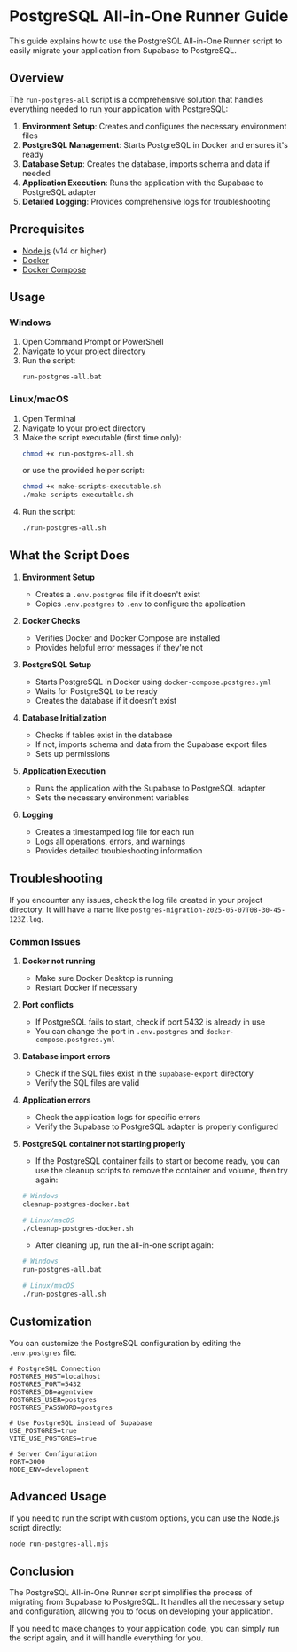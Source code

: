 # PostgreSQL All-in-One Runner Guide

This guide explains how to use the PostgreSQL All-in-One Runner script to easily migrate your application from Supabase to PostgreSQL.

## Overview

The `run-postgres-all` script is a comprehensive solution that handles everything needed to run your application with PostgreSQL:

1. **Environment Setup**: Creates and configures the necessary environment files
2. **PostgreSQL Management**: Starts PostgreSQL in Docker and ensures it's ready
3. **Database Setup**: Creates the database, imports schema and data if needed
4. **Application Execution**: Runs the application with the Supabase to PostgreSQL adapter
5. **Detailed Logging**: Provides comprehensive logs for troubleshooting

## Prerequisites

- [Node.js](https://nodejs.org/) (v14 or higher)
- [Docker](https://www.docker.com/products/docker-desktop)
- [Docker Compose](https://docs.docker.com/compose/install/)

## Usage

### Windows

1. Open Command Prompt or PowerShell
2. Navigate to your project directory
3. Run the script:
   ```
   run-postgres-all.bat
   ```

### Linux/macOS

1. Open Terminal
2. Navigate to your project directory
3. Make the script executable (first time only):
   ```bash
   chmod +x run-postgres-all.sh
   ```
   or use the provided helper script:
   ```bash
   chmod +x make-scripts-executable.sh
   ./make-scripts-executable.sh
   ```
4. Run the script:
   ```bash
   ./run-postgres-all.sh
   ```

## What the Script Does

1. **Environment Setup**
   - Creates a `.env.postgres` file if it doesn't exist
   - Copies `.env.postgres` to `.env` to configure the application

2. **Docker Checks**
   - Verifies Docker and Docker Compose are installed
   - Provides helpful error messages if they're not

3. **PostgreSQL Setup**
   - Starts PostgreSQL in Docker using `docker-compose.postgres.yml`
   - Waits for PostgreSQL to be ready
   - Creates the database if it doesn't exist

4. **Database Initialization**
   - Checks if tables exist in the database
   - If not, imports schema and data from the Supabase export files
   - Sets up permissions

5. **Application Execution**
   - Runs the application with the Supabase to PostgreSQL adapter
   - Sets the necessary environment variables

6. **Logging**
   - Creates a timestamped log file for each run
   - Logs all operations, errors, and warnings
   - Provides detailed troubleshooting information

## Troubleshooting

If you encounter any issues, check the log file created in your project directory. It will have a name like `postgres-migration-2025-05-07T08-30-45-123Z.log`.

### Common Issues

1. **Docker not running**
   - Make sure Docker Desktop is running
   - Restart Docker if necessary

2. **Port conflicts**
   - If PostgreSQL fails to start, check if port 5432 is already in use
   - You can change the port in `.env.postgres` and `docker-compose.postgres.yml`

3. **Database import errors**
   - Check if the SQL files exist in the `supabase-export` directory
   - Verify the SQL files are valid

4. **Application errors**
   - Check the application logs for specific errors
   - Verify the Supabase to PostgreSQL adapter is properly configured

5. **PostgreSQL container not starting properly**
   - If the PostgreSQL container fails to start or become ready, you can use the cleanup scripts to remove the container and volume, then try again:
   
   ```bash
   # Windows
   cleanup-postgres-docker.bat
   
   # Linux/macOS
   ./cleanup-postgres-docker.sh
   ```
   
   - After cleaning up, run the all-in-one script again:
   
   ```bash
   # Windows
   run-postgres-all.bat
   
   # Linux/macOS
   ./run-postgres-all.sh
   ```

## Customization

You can customize the PostgreSQL configuration by editing the `.env.postgres` file:

```
# PostgreSQL Connection
POSTGRES_HOST=localhost
POSTGRES_PORT=5432
POSTGRES_DB=agentview
POSTGRES_USER=postgres
POSTGRES_PASSWORD=postgres

# Use PostgreSQL instead of Supabase
USE_POSTGRES=true
VITE_USE_POSTGRES=true

# Server Configuration
PORT=3000
NODE_ENV=development
```

## Advanced Usage

If you need to run the script with custom options, you can use the Node.js script directly:

```bash
node run-postgres-all.mjs
```

## Conclusion

The PostgreSQL All-in-One Runner script simplifies the process of migrating from Supabase to PostgreSQL. It handles all the necessary setup and configuration, allowing you to focus on developing your application.

If you need to make changes to your application code, you can simply run the script again, and it will handle everything for you.
